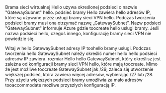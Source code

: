 Brama sieci wirtualnej Hello używa określonej podsieci o nazwie "GatewaySubnet" hello. podsieć bramy Hello zawiera hello adresów IP, które są używane przez usługi bramy sieci VPN hello. Podczas tworzenia podsieci bramy musi ona otrzymać nazwę „GatewaySubnet”.  Nazw podsieci "GatewaySubnet" informuje Azure gdzie toocreate hello usługi bramy. Jeśli nazwa podsieci hello, czegoś innego, konfigurację bramy sieci VPN nie powiedzie się.

Witaj w hello GatewaySubnet adresy IP toohello bramy usługi. Podczas tworzenia hello GatewaySubnet należy określić numer hello hello podsieci adresów IP zawiera. rozmiar Hello hello GatewaySubnet, który określisz jest zależna od konfiguracji bramy sieci VPN hello, które mają toocreate. Mimo że jest możliwe toocreate GatewaySubnet jak /29, zaleca się utworzenie większej podsieć, która zawiera więcej adresów, wybierając /27 lub /28. Przy użyciu większych podsieci bramy umożliwia za mało adresów tooaccommodate możliwe przyszłych konfiguracją IP.
